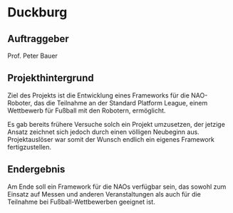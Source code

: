 # Duckburg

## Auftraggeber

Prof. Peter Bauer

## Projekthintergrund

Ziel des Projekts ist die Entwicklung eines Frameworks für die NAO-Roboter, das
die Teilnahme an der Standard Platform League, einem Wettbewerb für
Fußball mit den Robotern, ermöglicht.

Es gab bereits frühere Versuche solch ein Projekt umzusetzen, der jetzige
Ansatz zeichnet sich jedoch durch einen völligen Neubeginn aus.
Projektauslöser war somit der Wunsch endlich ein eigenes Framework
fertigzustellen.

## Endergebnis

Am Ende soll ein Framework für die NAOs verfügbar sein, das sowohl zum Einsatz
auf Messen und anderen Veranstaltungen als auch für die Teilnahme bei
Fußball-Wettbewerben geeignet ist.